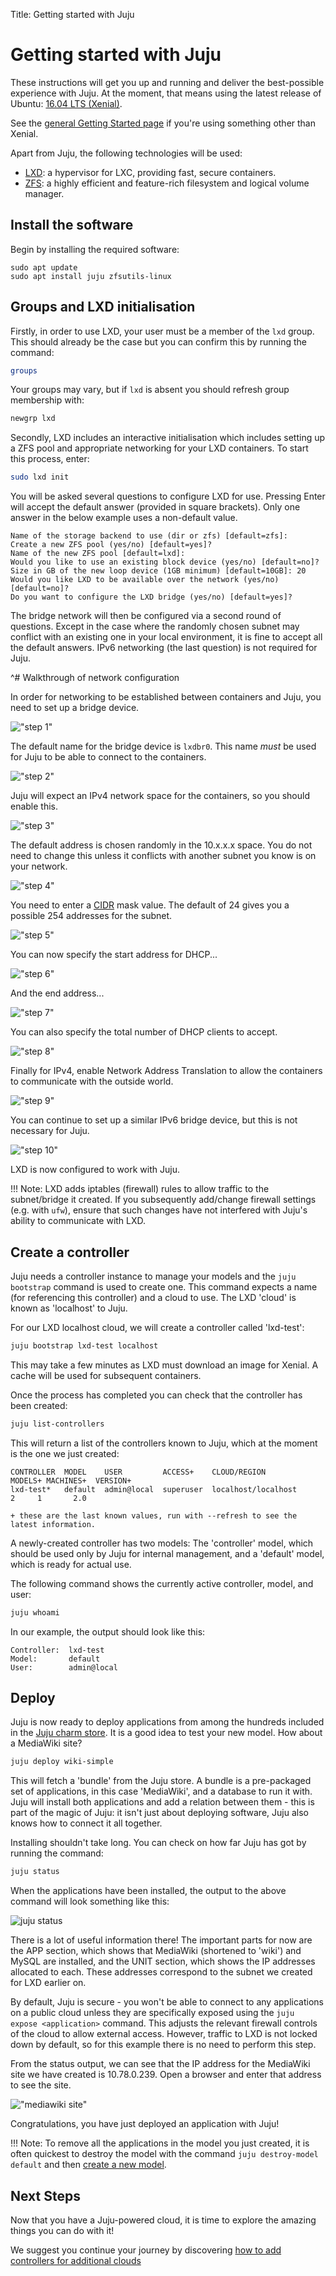 Title: Getting started with Juju

# Getting started with Juju 

These instructions will get you up and running and deliver the best-possible
experience with Juju. At the moment, that means using the latest release of
Ubuntu: [16.04 LTS (Xenial)][Xenial-download].

See the [general Getting Started page][getting-started-general] if you're using
something other than Xenial.

Apart from Juju, the following technologies will be used:
   
- [LXD][LXD-upstream]: a hypervisor for LXC, providing fast, secure containers.
- [ZFS][ZFS-wiki]: a highly efficient and feature-rich filesystem and logical volume manager.


## Install the software

Begin by installing the required software:

```no-highlight
sudo apt update
sudo apt install juju zfsutils-linux
```

## Groups and LXD initialisation 

Firstly, in order to use LXD, your user must be a member of the `lxd` group.
This should already be the case but you can confirm this by running the
command:

```bash
groups
```

Your groups may vary, but if `lxd` is absent you should refresh group
membership with:

```bash
newgrp lxd
```

Secondly, LXD includes an interactive initialisation which includes setting up
a ZFS pool and appropriate networking for your LXD containers. To start this
process, enter:

```bash
sudo lxd init
```

You will be asked several questions to configure LXD for use. Pressing Enter
will accept the default answer (provided in square brackets). Only one answer
in the below example uses a non-default value.

```no-highlight
Name of the storage backend to use (dir or zfs) [default=zfs]: 
Create a new ZFS pool (yes/no) [default=yes]? 
Name of the new ZFS pool [default=lxd]:
Would you like to use an existing block device (yes/no) [default=no]? 
Size in GB of the new loop device (1GB minimum) [default=10GB]: 20
Would you like LXD to be available over the network (yes/no) [default=no]? 
Do you want to configure the LXD bridge (yes/no) [default=yes]?
```

The bridge network will then be configured via a second round of questions.
Except in the case where the randomly chosen subnet may conflict with an
existing one in your local environment, it is fine to accept all the default
answers. IPv6 networking (the last question) is not required for Juju.

^# Walkthrough of network configuration  

   In order for networking to be established between containers and Juju, you 
   need to set up a bridge device.

   !["step 1"](./media/juju-lxd-config001.png)

   The default name for the bridge device is `lxdbr0`. This name _must_ be used 
   for Juju to be able to connect to the containers.
   
   !["step 2"](./media/juju-lxd-config002.png)
   
   Juju will expect an IPv4 network space for the containers, so you should 
   enable this.
   
   !["step 3"](./media/juju-lxd-config003.png)
   
   The default address is chosen randomly in the 10.x.x.x space. You do not 
   need to change this unless it conflicts with another subnet you know is on
   your network.
   
   !["step 4"](./media/juju-lxd-config004.png)
   
   You need to enter a [CIDR](https://tools.ietf.org/html/rfc4632) mask value. 
   The default of 24 gives you a possible 254 addresses for the subnet.
   
   !["step 5"](./media/juju-lxd-config005.png)
   
   You can now specify the start address for DHCP...
   
   !["step 6"](./media/juju-lxd-config006.png)
   
   And the end address...
   
   !["step 7"](./media/juju-lxd-config007.png)
   
   You can also specify the total number of DHCP clients to accept.
   
   !["step 8"](./media/juju-lxd-config008.png)
   
   Finally for IPv4, enable Network Address Translation to allow the
   containers to communicate with the outside world.
   
   !["step 9"](./media/juju-lxd-config009.png)
   
   You can continue to set up a similar IPv6 bridge device, but this is not 
   necessary for Juju.
   
   !["step 10"](./media/juju-lxd-config010.png)
   
LXD is now configured to work with Juju.

!!! Note: LXD adds iptables (firewall) rules to allow traffic to the
subnet/bridge it created. If you subsequently add/change firewall settings
(e.g. with `ufw`), ensure that such changes have not interfered with Juju's
ability to communicate with LXD.


## Create a controller

Juju needs a controller instance to manage your models and the `juju bootstrap`
command is used to create one. This command expects a name (for referencing this 
controller) and a cloud to use. The LXD 'cloud' is known as 'localhost' to Juju.

For our LXD localhost cloud, we will create a controller called 'lxd-test':

```bash
juju bootstrap lxd-test localhost
```

This may take a few minutes as LXD must download an image for Xenial. A cache
will be used for subsequent containers.

Once the process has completed you can check that the controller has been
created:

```bash
juju list-controllers 
```

This will return a list of the controllers known to Juju, which at the moment is
the one we just created:
  
```no-highlight
CONTROLLER  MODEL    USER         ACCESS+    CLOUD/REGION         MODELS+ MACHINES+  VERSION+
lxd-test*   default  admin@local  superuser  localhost/localhost        2 	  1       2.0  

+ these are the last known values, run with --refresh to see the latest information.
```

A newly-created controller has two models: The 'controller' model, which should
be used only by Juju for internal management, and a 'default' model, which is
ready for actual use.

The following command shows the currently active controller, model, and user:

```bash 
juju whoami
```

In our example, the output should look like this:

```no-highlight
Controller:  lxd-test
Model:       default
User:        admin@local
```

## Deploy

Juju is now ready to deploy applications from among the hundreds included in
the [Juju charm store][charm store]. It is a good idea to test your new model.
How about a MediaWiki site?

```bash
juju deploy wiki-simple
```

This will fetch a 'bundle' from the Juju store. A bundle is a pre-packaged set
of applications, in this case 'MediaWiki', and a database to run it 
with. Juju will install both applications and add a relation between them - 
this is part of the magic of Juju: it isn't just about deploying software, Juju 
also knows how to connect it all together.

Installing shouldn't take long. You can check on how far Juju has got by running
the command:
 
```bash
juju status
```

When the applications have been installed, the output to the above command will
look something like this:

![juju status](./media/juju-mediawiki-status.png)

There is a lot of useful information there! The important parts for now are
the APP section, which shows that MediaWiki (shortened to 'wiki') and MySQL are
installed, and the UNIT section, which shows the IP addresses allocated to
each. These addresses correspond to the subnet we created for LXD earlier on.

By default, Juju is secure - you won't be able to connect to any applications
on a public cloud unless they are specifically exposed using the 
`juju expose <application>` command. This adjusts the relevant firewall 
controls of the cloud to allow external access. However, traffic to LXD is not 
locked down by default, so for this example there is no need to perform this
step.

From the status output, we can see that the IP address for the MediaWiki
site we have created is 10.78.0.239. Open a browser and enter that address 
to see the site.

!["mediawiki site"](./media/juju-mediawiki-site.png)

Congratulations, you have just deployed an application with Juju!

!!! Note: To remove all the applications in the model you just created, it is 
often quickest to destroy the model with the command 
`juju destroy-model default` and then [create a new model][models].


## Next Steps

Now that you have a Juju-powered cloud, it is time to explore the amazing
things you can do with it! 

We suggest you continue your journey by discovering 
[how to add controllers for additional clouds][tut-cloud]

[tut-cloud]: ./tut-google.html
[clouds]: ./clouds.html  "Configuring Juju Clouds"
[charm store]: https://jujucharms.com "Juju Charm Store"
[releases]: reference-releases.html 
[keygen]: ./getting-started-keygen-win.html "How to generate an SSH key with Windows"
[concepts]: ./juju-concepts.html "Juju concepts"
[charms]: ./charms.html
[models]: ./models.html
[Xenial-download]: http://www.ubuntu.com/download/ "Xenial download"
[getting-started-general]: ./getting-started-general.html "general Getting Started"
[LXD-upstream]: https://linuxcontainers.org/lxd/ "LXD upstream"
[ZFS-wiki]: https://wiki.ubuntu.com/ZFS "ZFS Ubuntu wiki"
